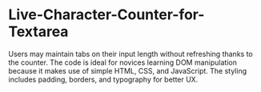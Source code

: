# Live-Character-Counter-for-Textarea
Users may maintain tabs on their input length without refreshing thanks to the counter. The code is ideal for novices learning DOM manipulation because it makes use of simple HTML, CSS, and JavaScript. The styling includes padding, borders, and typography for better UX.
